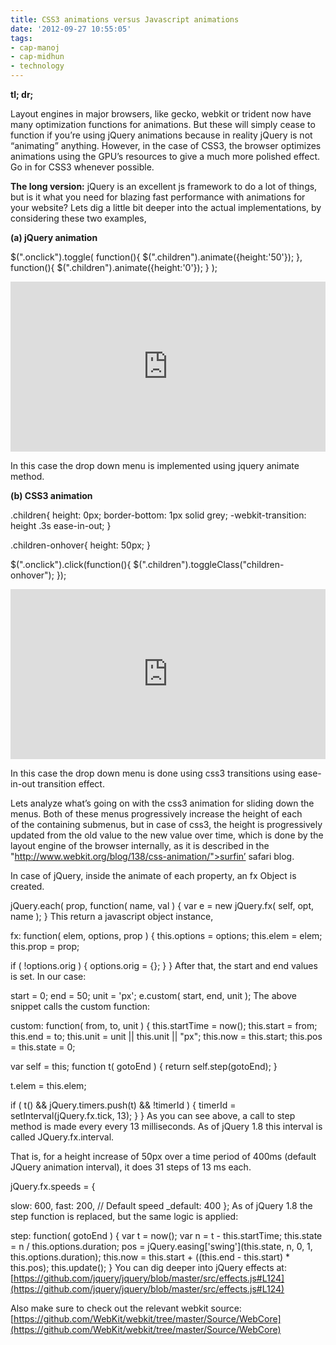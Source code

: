 ```yaml
---
title: CSS3 animations versus Javascript animations
date: '2012-09-27 10:55:05'
tags:
- cap-manoj
- cap-midhun
- technology
---
```


**tl; dr;**


Layout engines in major browsers, like gecko, webkit or trident now have many optimization functions for animations. But these will simply cease to function if you’re using jQuery animations because in reality jQuery is not “animating” anything. However, in the case of CSS3, the browser optimizes animations using the GPU’s resources to give a much more polished effect. Go in for CSS3 whenever possible.


**The long version:** jQuery is an excellent js framework to do a lot of things, but is it what you need for blazing fast performance with animations for your website? Lets dig a little bit deeper into the actual implementations, by considering these two examples,


**(a) jQuery animation**


$(".onclick").toggle(
      function(){
$(".children").animate({height:'50'});
      },
      function(){
$(".children").animate({height:'0'});
      }
  );

<iframe style="width: 100%; height: 272px;" src="http://jsfiddle.net/midhun_k/aq9gq/embedded/" height="240" width="320" frameborder="0"></iframe>

In this case the drop down menu is implemented using jquery animate method.


**(b) CSS3 animation**


.children{
   height: 0px;
   border-bottom: 1px solid grey;
   -webkit-transition: height .3s ease-in-out;
}

.children-onhover{
   height: 50px;
}

$(".onclick").click(function(){
    $(".children").toggleClass("children-onhover");
});

<iframe style="width: 100%; height: 272px;" src="http://jsfiddle.net/midhun_k/kANVs/embedded/" height="240" width="320" frameborder="0"></iframe>

In this case the drop down menu is done using css3 transitions using ease-in-out transition effect.

Lets analyze what’s going on with the css3 animation for sliding down the menus. Both of these menus progressively increase the height of each of the containing submenus, but in case of css3, the height is progressively updated from the old value to the new value over time, which is done by the layout engine of the browser internally, as it is described in the "http://www.webkit.org/blog/138/css-animation/">surfin’ safari blog.

In case of jQuery, inside the animate of each property, an fx Object is created.

jQuery.each( prop, function( name, val ) {
  var e = new jQuery.fx( self, opt, name );
}
This return a javascript object instance,

fx: function( elem, options, prop ) {
  this.options = options;
  this.elem = elem;
  this.prop = prop;

  if ( !options.orig ) {
      options.orig = {};
  }
}
After that, the start and end values is set. In our case:

start = 0;
   end = 50;
   unit = 'px';
   e.custom( start, end, unit );
The above snippet calls the custom function:

custom: function( from, to, unit ) {
  this.startTime = now();
  this.start = from;
  this.end = to;
  this.unit = unit || this.unit || "px";
  this.now = this.start;
  this.pos = this.state = 0;

  var self = this;
  function t( gotoEnd ) {
      return self.step(gotoEnd);
  }

  t.elem = this.elem;

  if ( t() && jQuery.timers.push(t) && !timerId ) {
      timerId = setInterval(jQuery.fx.tick, 13);
  }
}
As you can see above, a call to step method is made every every 13 milliseconds. As of jQuery 1.8 this interval is called JQuery.fx.interval.

That is, for a height increase of 50px over a time period of 400ms (default JQuery animation interval), it does 31 steps of 13 ms each.

jQuery.fx.speeds = {

slow: 600,
    fast: 200,
    // Default speed
    _default: 400 
};
As of jQuery 1.8 the step function is replaced, but the same logic is applied:

step: function( gotoEnd ) {
  var t = now();
  var n = t - this.startTime;
  this.state = n / this.options.duration;
  pos = jQuery.easing['swing'](this.state, n, 0, 1, this.options.duration);
  this.now = this.start + ((this.end - this.start) * this.pos);
  this.update();
}
You can dig deeper into jQuery effects at:
[https://github.com/jquery/jquery/blob/master/src/effects.js#L124](https://github.com/jquery/jquery/blob/master/src/effects.js#L124)

Also make sure to check out the relevant webkit source: 
[https://github.com/WebKit/webkit/tree/master/Source/WebCore](https://github.com/WebKit/webkit/tree/master/Source/WebCore)
